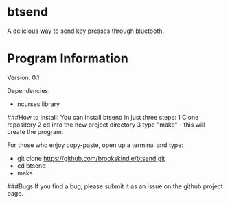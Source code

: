 btsend
======

A delicious way to send key presses through bluetooth.

Program Information
===================
Version: 0.1

Dependencies:
* ncurses library

###How to install:
You can install btsend in just three steps:
1 Clone repository
2 cd into the new project directory
3 type "make" - this will create the program.

For those who enjoy copy-paste, open up a terminal and type:
* git clone https://github.com/brookskindle/btsend.git
* cd btsend
* make

###Bugs
If you find a bug, please submit it as an issue on the github project page.
